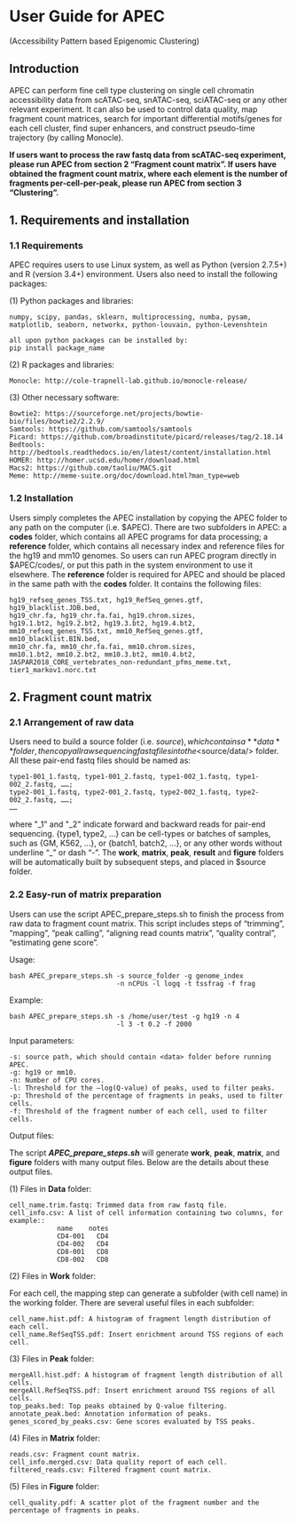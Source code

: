 # User Guide for APEC

(Accessibility Pattern based Epigenomic Clustering)

## Introduction

APEC can perform fine cell type clustering on single cell chromatin accessibility data from scATAC-seq, snATAC-seq, sciATAC-seq or any other relevant experiment. It can also be used to control data quality, map fragment count matrices, search for important differential motifs/genes for each cell cluster, find super enhancers, and construct pseudo-time trajectory (by calling Monocle).

**If users want to process the raw fastq data from scATAC-seq experiment, please run APEC from section 2 “Fragment count matrix”. If users have obtained the fragment count matrix, where each element is the number of fragments per-cell-per-peak, please run APEC from section 3 “Clustering”.**

## 1.	Requirements and installation

### 1.1	Requirements

APEC requires users to use Linux system, as well as Python (version 2.7.5+) and R (version 3.4+) environment. Users also need to install the following packages:

(1)	Python packages and libraries: 

    numpy, scipy, pandas, sklearn, multiprocessing, numba, pysam,
    matplotlib, seaborn, networkx, python-louvain, python-Levenshtein
    
    all upon python packages can be installed by: 
    pip install package_name

(2)	R packages and libraries: 

    Monocle: http://cole-trapnell-lab.github.io/monocle-release/

(3)	Other necessary software:

    Bowtie2: https://sourceforge.net/projects/bowtie-bio/files/bowtie2/2.2.9/
    Samtools: https://github.com/samtools/samtools
    Picard: https://github.com/broadinstitute/picard/releases/tag/2.18.14
    Bedtools: http://bedtools.readthedocs.io/en/latest/content/installation.html
    HOMER: http://homer.ucsd.edu/homer/download.html
    Macs2: https://github.com/taoliu/MACS.git
    Meme: http://meme-suite.org/doc/download.html?man_type=web
  
### 1.2	Installation
Users simply completes the APEC installation by copying the APEC folder to any path on the computer (i.e. $APEC). There are two subfolders in APEC: a **codes** folder, which contains all APEC programs for data processing; a **reference** folder, which contains all necessary index and reference files for the hg19 and mm10 genomes. So users can run APEC program directly in $APEC/codes/, or put this path in the system environment to use it elsewhere. The **reference** folder is required for APEC and should be placed in the same path with the **codes** folder. It contains the following files:
 
    hg19_refseq_genes_TSS.txt, hg19_RefSeq_genes.gtf, hg19_blacklist.JDB.bed,
    hg19_chr.fa, hg19_chr.fa.fai, hg19.chrom.sizes,
    hg19.1.bt2, hg19.2.bt2, hg19.3.bt2, hg19.4.bt2,
    mm10_refseq_genes_TSS.txt, mm10_RefSeq_genes.gtf, mm10_blacklist.BIN.bed,
    mm10_chr.fa, mm10_chr.fa.fai, mm10.chrom.sizes,
    mm10.1.bt2, mm10.2.bt2, mm10.3.bt2, mm10.4.bt2,
    JASPAR2018_CORE_vertebrates_non-redundant_pfms_meme.txt, tier1_markov1.norc.txt

## 2.	Fragment count matrix

### 2.1	Arrangement of raw data

Users need to build a source folder (i.e. $source), which contains a **data** folder, then copy all raw sequencing fastq files into the <$source/data/> folder. All these pair-end fastq files should be named as:
 
    type1-001_1.fastq, type1-001_2.fastq, type1-002_1.fastq, type1-002_2.fastq, ……;
    type2-001_1.fastq, type2-001_2.fastq, type2-002_1.fastq, type2-002_2.fastq, ……;
    ……

where "\_1" and "\_2" indicate forward and backward reads for pair-end sequencing. {type1, type2, ...} can be cell-types or batches of samples, such as {GM, K562, ...}, or {batch1, batch2, ...}, or any other words without underline “_” or dash “-”.
The **work**, **matrix**, **peak**, **result** and **figure** folders will be automatically built by subsequent steps, and placed in $source folder.
 
### 2.2	Easy-run of matrix preparation

Users can use the script APEC_prepare_steps.sh to finish the process from raw data to fragment count matrix.  This script includes steps of “trimming”, “mapping”, “peak calling”, “aligning read counts matrix”, “quality contral”, “estimating gene score”.

Usage: 

    bash APEC_prepare_steps.sh -s source_folder -g genome_index
                               -n nCPUs -l logq -t tssfrag -f frag

Example:

    bash APEC_prepare_steps.sh -s /home/user/test -g hg19 -n 4 
                               -l 3 -t 0.2 -f 2000
Input parameters:

    -s: source path, which should contain <data> folder before running APEC.
    -g: hg19 or mm10.
    -n: Number of CPU cores.
    -l: Threshold for the –log(Q-value) of peaks, used to filter peaks.
    -p: Threshold of the percentage of fragments in peaks, used to filter cells.
    -f: Threshold of the fragment number of each cell, used to filter cells.
Output files:

The script ***APEC_prepare_steps.sh*** will generate **work**, **peak**, **matrix**, and **figure** folders with many output files. Below are the details about these output files.

(1) Files in **Data** folder:
 
    cell_name.trim.fastq: Trimmed data from raw fastq file. 
    cell_info.csv: A list of cell information containing two columns, for example::
                name    notes
                CD4-001   CD4
                CD4-002   CD4
                CD8-001   CD8
                CD8-002   CD8

(2) Files in **Work** folder:

For each cell, the mapping step can generate a subfolder (with cell name) in the working folder. There are several useful files in each subfolder:

    cell_name.hist.pdf: A histogram of fragment length distribution of each cell.
    cell_name.RefSeqTSS.pdf: Insert enrichment around TSS regions of each cell.

(3) Files in **Peak** folder:

    mergeAll.hist.pdf: A histogram of fragment length distribution of all cells.
    mergeAll.RefSeqTSS.pdf: Insert enrichment around TSS regions of all cells.
    top_peaks.bed: Top peaks obtained by Q-value filtering.
    annotate_peak.bed: Annotation information of peaks. 
    genes_scored_by_peaks.csv: Gene scores evaluated by TSS peaks.

(4) Files in **Matrix** folder:

    reads.csv: Fragment count matrix.
    cell_info.merged.csv: Data quality report of each cell.
    filtered_reads.csv: Filtered fragment count matrix.

(5) Files in **Figure** folder:

    cell_quality.pdf: A scatter plot of the fragment number and the percentage of fragments in peaks.




